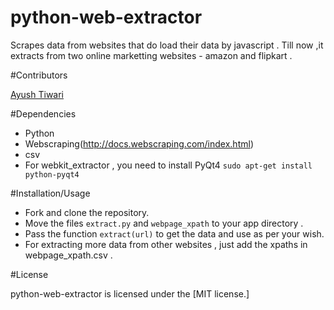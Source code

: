 python-web-extractor
====================

Scrapes data from websites that do load their data by javascript .
Till now ,it extracts from two online marketting websites - amazon and flipkart .

#Contributors

[Ayush Tiwari](https://github.com/tiwariayush)

#Dependencies

- Python
- Webscraping(http://docs.webscraping.com/index.html)
- csv
- For webkit_extractor , you need to install PyQt4 `sudo apt-get install python-pyqt4`

#Installation/Usage

- Fork and clone the repository.
- Move the files `extract.py` and `webpage_xpath` to your app directory .
- Pass the function `extract(url)` to get the data and use as per your wish.
- For extracting more data from other websites , just add the xpaths in webpage_xpath.csv .

#License

python-web-extractor is licensed under the [MIT license.]
